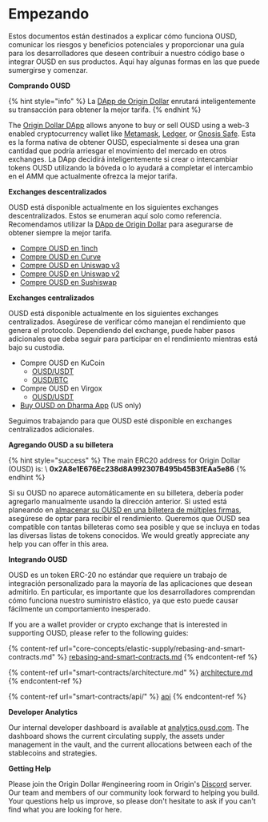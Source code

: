 # Empezando

Estos documentos están destinados a explicar cómo funciona OUSD, comunicar los riesgos y beneficios potenciales y proporcionar una guía para los desarrolladores que deseen contribuir a nuestro código base o integrar OUSD en sus productos. Aquí hay algunas formas en las que puede sumergirse y comenzar.

**Comprando OUSD**

{% hint style="info" %}
La [DApp de Origin Dollar](https://ousd.com/swap) enrutará inteligentemente su transacción para obtener la mejor tarifa.
{% endhint %}

The [Origin Dollar DApp](https://ousd.com/swap) allows anyone to buy or sell OUSD using a web-3 enabled cryptocurrency wallet like [Metamask](https://www.metamask.io), [Ledger](https://www.ledger.com), or [Gnosis Safe](https://gnosis-safe.io). Esta es la forma nativa de obtener OUSD, especialmente si desea una gran cantidad que podría arriesgar el movimiento del mercado en otros exchanges. La DApp decidirá inteligentemente si crear o intercambiar tokens OUSD utilizando la bóveda o lo ayudará a completar el intercambio en el AMM que actualmente ofrezca la mejor tarifa.

**Exchanges descentralizados**

OUSD está disponible actualmente en los siguientes exchanges descentralizados. Estos se enumeran aquí solo como referencia. Recomendamos utilizar la [DApp de Origin Dollar](https://ousd.com/swap) para asegurarse de obtener siempre la mejor tarifa.

* [Compre OUSD en 1inch](https://app.1inch.io/#/1/swap/USDT/OUSD)
* [Compre OUSD en Curve](https://curve.fi/factory/9)
* [Compre OUSD en Uniswap v3](https://app.uniswap.org/#/swap?inputCurrency=0xdac17f958d2ee523a2206206994597c13d831ec7\&outputCurrency=0x2A8e1E676Ec238d8A992307B495b45B3fEAa5e86)
* [Compre OUSD en Uniswap v2](https://app.uniswap.org/#/swap?inputCurrency=0xdac17f958d2ee523a2206206994597c13d831ec7\&outputCurrency=0x2A8e1E676Ec238d8A992307B495b45B3fEAa5e86\&use=v2)
* [Compre OUSD en Sushiswap](https://exchange.sushiswapclassic.org/#/swap?inputCurrency=0xdac17f958d2ee523a2206206994597c13d831ec7\&outputCurrency=0x2a8e1e676ec238d8a992307b495b45b3feaa5e86)

**Exchanges centralizados**

OUSD está disponible actualmente en los siguientes exchanges centralizados. Asegúrese de verificar cómo manejan el rendimiento que genera el protocolo. Dependiendo del exchange, puede haber pasos adicionales que deba seguir para participar en el rendimiento mientras está bajo su custodia.

* Compre OUSD en KuCoin
  * [OUSD/USDT](https://trade.kucoin.com/OUSD-USDT)
  * [OUSD/BTC](https://trade.kucoin.com/OUSD-BTC)
* Compre OUSD en Virgox
  * [OUSD/USDT](https://virgox.com/exchange/141)
* [Buy OUSD on Dharma App](https://www.dharma.io) (US only)

Seguimos trabajando para que OUSD esté disponible en exchanges centralizados adicionales.

**Agregando OUSD a su billetera**

{% hint style="success" %}
The main ERC20 address for Origin Dollar (OUSD) is: \ **0x2A8e1E676Ec238d8A992307B495b45B3fEAa5e86**
{% endhint %}

Si su OUSD no aparece automáticamente en su billetera, debería poder agregarlo manualmente usando la dirección anterior. Si usted está planeando en [almacenar su OUSD en una billetera de múltiples firmas](core-concepts/elastic-supply/rebasing-and-smart-contracts.md), asegúrese de optar para recibir el rendimiento. Queremos que OUSD sea compatible con tantas billeteras como sea posible y que se incluya en todas las diversas listas de tokens conocidos. We would greatly appreciate any help you can offer in this area.&#x20;

**Integrando OUSD**

OUSD es un token ERC-20 no estándar que requiere un trabajo de integración personalizado para la mayoría de las aplicaciones que desean admitirlo. En particular, es importante que los desarrolladores comprendan cómo funciona nuestro suministro elástico, ya que esto puede causar fácilmente un comportamiento inesperado.

If you are a wallet provider or crypto exchange that is interested in supporting OUSD, please refer to the following guides:&#x20;

{% content-ref url="core-concepts/elastic-supply/rebasing-and-smart-contracts.md" %}
[rebasing-and-smart-contracts.md](core-concepts/elastic-supply/rebasing-and-smart-contracts.md)
{% endcontent-ref %}

{% content-ref url="smart-contracts/architecture.md" %}
[architecture.md](smart-contracts/architecture.md)
{% endcontent-ref %}

{% content-ref url="smart-contracts/api/" %}
[api](smart-contracts/api/)
{% endcontent-ref %}

**Developer Analytics**

Our internal developer dashboard is available at [analytics.ousd.com](https://analytics.ousd.com). The dashboard shows the current circulating supply, the assets under management in the vault, and the current allocations between each of the stablecoins and strategies.

**Getting Help**

Please join the Origin Dollar #engineering room in Origin's [Discord](https://www.originprotocol.com/discord) server.  Our team and members of our community look forward to helping you build. Your questions help us improve, so please don't hesitate to ask if you can't find what you are looking for here.

